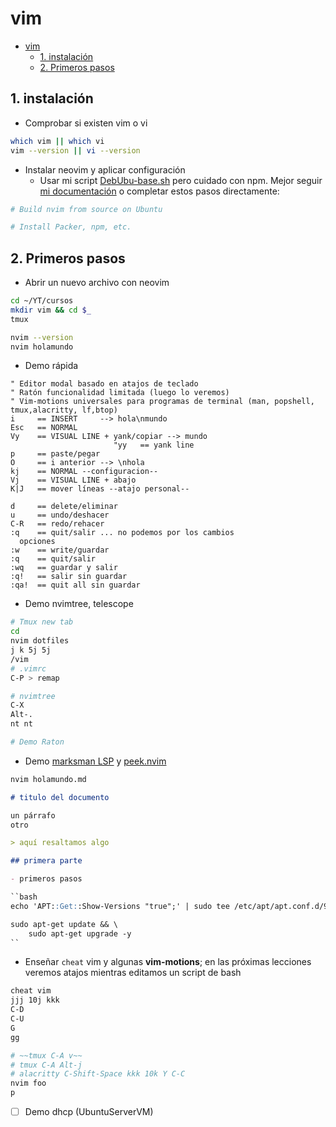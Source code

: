 # vim

- [vim](#vim)
  - [1. instalación](#1-instalación)
  - [2. Primeros pasos](#2-primeros-pasos)


## 1. instalación

- Comprobar si existen vim o vi

```bash
which vim || which vi
vim --version || vi --version
```

- Instalar neovim y aplicar configuración
  - Usar mi script [DebUbu-base.sh](https://github.com/pabloqpacin/dotfiles/blob/main/scripts/autosetup/DebUbu-base.sh) pero cuidado con npm. Mejor seguir [mi documentación](https://github.com/pabloqpacin/dotfiles/blob/main/docs/linux/Pop!_OS.md) o completar estos pasos directamente:


```bash
# Build nvim from source on Ubuntu
```
```bash
# Install Packer, npm, etc.
```

## 2. Primeros pasos

- Abrir un nuevo archivo con neovim

```bash
cd ~/YT/cursos
mkdir vim && cd $_
tmux

nvim --version
nvim holamundo
```
- Demo rápida

```vim
" Editor modal basado en atajos de teclado
" Ratón funcionalidad limitada (luego lo veremos)
" Vim-motions universales para programas de terminal (man, popshell, tmux,alacritty, lf,btop)
i     == INSERT     --> hola\nmundo
Esc   == NORMAL
Vy    == VISUAL LINE + yank/copiar --> mundo
                       "yy   == yank line
p     == paste/pegar
O     == i anterior --> \nhola
kj    == NORMAL --configuracion--
Vj    == VISUAL LINE + abajo
K|J   == mover líneas --atajo personal--

d     == delete/eliminar
u     == undo/deshacer
C-R   == redo/rehacer
:q    == quit/salir ... no podemos por los cambios
  opciones
:w    == write/guardar
:q    == quit/salir
:wq   == guardar y salir
:q!   == salir sin guardar
:qa!  == quit all sin guardar
```

<!-- - Explicar `:qa` -- *aunque en general no usaremos, con una pestaña basta*

```bash
la  # 0
fortune | tee fortune1.txt
fortune | tee fortune2.md

nvim .
j k
Enter
C-w C-w
C-x # nvimtree horizontal
nt  # --personal por plugins--
C-w C-w
o   # ...
/foo
:qa!
``` -->

- Demo nvimtree, telescope

```bash
# Tmux new tab
cd
nvim dotfiles
j k 5j 5j
/vim
# .vimrc
C-P > remap

# nvimtree
C-X
Alt-.
nt nt

# Demo Raton
```


- Demo [marksman LSP](https://github.com/artempyanykh/marksman) y [peek.nvim](https://github.com/toppair/peek.nvim)

```bash
nvim holamundo.md
```
```md
# titulo del documento

un párrafo
otro

> aquí resaltamos algo

## primera parte

- primeros pasos

``bash
echo 'APT::Get::Show-Versions "true";' | sudo tee /etc/apt/apt.conf.d/99show-versions

sudo apt-get update && \
    sudo apt-get upgrade -y
``
```

- Enseñar `cheat` vim y algunas **vim-motions**; en las próximas lecciones veremos atajos mientras editamos un script de bash

```bash
cheat vim
jjj 10j kkk
C-D
C-U
G
gg

# ~~tmux C-A v~~
# tmux C-A Alt-j
# alacritty C-Shift-Space kkk 10k Y C-C
nvim foo
p
```

- [ ] Demo dhcp (UbuntuServerVM)